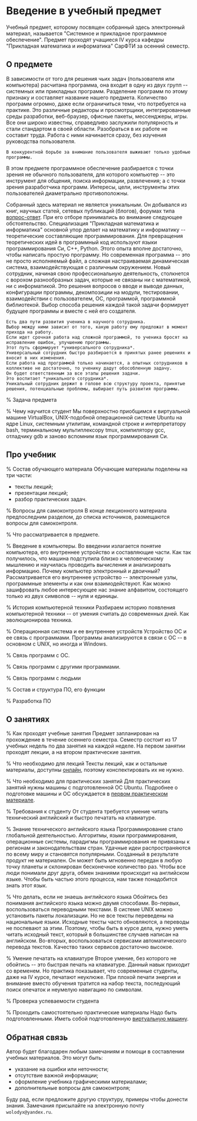 # Введение в учебный предмет

Учебный предмет, которому посвящен собранный здесь электронный материал, называется "Системное и прикладное программное обеспечение".
Предмет проходят учащиеся IV курса кафедры "Прикладная математика и информатика" СарФТИ за осенний семестр.

## О предмете

В зависимости от того для решения чьих задач (пользователя или компьютера) расчитана программа, она входит в одну из двух групп -- системных или прикладных программ.
Разделение программ по этому признаку и составляет название нашего предмета.
Количество программ огромно, даже если ограничиться теми, что потребуется на практике.
Это различные редакторы и просмотрщики, интегрированные среды разработки, веб-браузер, офисные пакеты, мессенджеры, игры.
Все они широко известны, справедливо заслужили популярность и стали стандартом в своей области.
Разобраться в их работе не составит труда.
Работа с ними начинается сразу, без изучения руководства пользователя.

```{tip}
В конкурентной борьбе за внимание пользователя выживают только удобные программы.
```

В этом предмете программное обеспечение разбирается с точки зрения не обычного пользователя, для которого компьютер -- это инструмент для общения, поиска информации, развлечения; а с точки зрения разработчика программ.
Интересы, цели, инструменты этих пользователей диаметрально противоположны.

<!--
Объектом для изучения станет программное обеспечение, которое будет рассмотрено с разных сторон.

Программы на компьютере взаимодействуют с операционной системой для доступа к оборудованию.
Это взаимодействие скрыто от разработчика в недрах системных библиотек и языков программирования.
Разработка прикладных программ не требует особых знаний о системе.
Но они нужны для разработки системных и эффективных программ.
Поэтому мы повторно изучим оперционную систему, но в контексте программного обеспечения.
-->

<!--
Согласитесь, что за популярной программой стоит качество.
Пользователи не вкусовые сосочки, которых можно обмануть усилителем вкуса.
Поэтому популярные программы интересны со стороны применяемых в них технических решений, которые позволили достичь высоких показателей.
Эти решения доказали свою эффективность на многих пользователях и разных сценариях применений.
По этой причине в книге приводятся описания внутреннего строения и логики работы составляющих частей операционной системы, ... .
Описания приведены без подробностей, чтобы не потеряться в деталях.
Технические решения с адаптацией могут быть применены в ваших разработках.
-->

Собранный здесь материал не является уникальным.
Он добывался из книг, научных статей, сетевых публикаций (блогов), форумах типа [вопрос-ответ](https://stackoverflow.com).
При его отборе принимались во внимание следующее обстоятельство.
Специализация "Прикладная математика и информатика" основной упор делает на математику и информатику -- теоретические составляющие программирования.
Для превращения теоретических идей в программный код используют языки программирования Си, С++, Python.
Этого опыта вполне достаточно, чтобы написать простую программу.
Но современная программа -- это не просто исполняемый файл, а сложная настраиваемая динамическая система, взаимодействующая с различным окружением.
Новый сотрудник, начиная свою профессиональную деятельность, столкнется с ворохом разнообразных задач, которые не связаны ни с математикой, ни с информатикой.
Это решения вопросов о вводе и выводе данных, конфигурации программы, декомпозиции на модули, тестировании, взаимодействии с пользователем, ОС, программой, программной библиотекой.
Выбор способа решения каждой такой задачи формирует будущее программы и вместе с ней его создателя.

```{tip}
Есть два пути развития ученика в научного сотрудника.
Выбор между ними зависит от того, какую работу ему предложат в момент прихода на работу.
Если идет срочная работа над сложной программой, то ученика бросят на исправление ошибок, улучшению программы.
Этот путь сформирует *универсального сотрудника*.
Универсальный сотрудник быстро разбирается в принятых ранее решениях и вносит в них изменения.
Если работа над программой только начинается, а опытных сотрудников в коллективе не достаточно, то ученику дадут обособленную задачу.
Он будет ответственным за все этапы решения задачи.
Это воспитает *уникального сотрудника*.
Уникальный сотрудник держит в голове всю структуру проекта, принятые решения, потенциальные проблемы, выбирает путь развития программы.
```

% Задача предмета

% Чему научится студент
Мы поверхностно приобщимся к виртуальной машине VirtualBox, UNIX-подобной операционной системе Ubuntu на ядре Linux, системным утилитам, командной строке и интерпретатору bash, терминальному мультиплексору tmux, компилятору gcc, отладчику gdb и заново вспомним язык программирования Си.
<!-- В конечном счете мы приобретем уверенность при работе с UNIX-подобными ОС. -->

## Про учебник

% Состав обучающего материала
Обучающие материалы поделены на три части:
* тексты лекций;
* презентации лекций;
* разбор практических задач.

% Вопросы для самоконтроля
В конце лекционного материала предпоследним разделом, до списка источников, размещаются вопросы для самоконтроля.

% Что рассматривается в предмете.

% Введение в компьютеры.
Во введении излагается понятие компьютера, его внутреннее устройство и составляющие части.
Как так получилось, что машина подступила близко к человеческому мышлению и научилась проводить вычисления и анализировать информацию.
Почему компьютер электронный и двоичный?
Рассматривается его внутреннее устройство -- электронные узлы, программные элементы и как они взаимодействуют.
Как можно зашифровать любое интересующее нас знание алфавитом, состоящего только из двух символов -- нуля и единицы.

% История компьютерной техники
Разбираем историю появления компьютерной техники -- от умения считать до современных дней.
Как эволюционирова техника.

% Операционная система и ее внутреннее устройств
Устройство ОС и ее связь с программами.
Программы анализируются в связи с ОС -- в основном с UNIX, но иногда и Windows.

% Связь программ с ОС.

% Связь программ с другими программами.

% Связь программ с людьми

% Состав и структура ПО, его функции

% Разработка ПО

## О занятиях

% Как проходят учебные занятия
Предмет запланирован на прохождение в течение осеннего семестра.
Семестр состоит из 17 учебных недель по два занятия на каждой неделе.
На первом занятии проходят лекции, а на втором практические занятия.

% Что необходимо для лекций
Тексты лекций, как и остальные материалы, доступны [онлайн](https://wolodyx.github.io/sppo), поэтому конспектировать их не нужно.

% Что необходимо для практических занятий
Для практических занятий нужны машины с подготовленной ОС Ubuntu.
Подробнее о подготовке машины и ОС обсуждается в [первом практическом материале](labour/create-virtual-machine.md).

<!-- К материалам прилагаются исходные данные -- исходные коды программы, логи для анализа, структура каталогов, ... . -->

% Требования к студенту
От студента требуется умение читать технический английский и быстро печатать на клавиатуре.

% Знание технического английского языка
Программирование стало глобальной деятельностью.
Алгоритмы, языки программирования, операционные системы, парадигмы программирования не привязаны к регионам и законодательствам стран.
Удачные идеи распространяются по всему миру и становятся популярными.
Созданный в результате продукт не материален.
Он может быть мгновенно передан в любую точку планеты и склонирован бесконечное количество раз.
Чтобы все люди понимали друг друга, обмен знаниями происходит на английском языке.
Чтобы быть частью этого процесса, нам также понадобится знать этот язык.

% Что делать, если не знаешь английского языка
Обойтись без понимания английского языка можно двумя способами.
Во-первых, воспользоваться переводными текстами.
В системе UNIX можно установить пакеты локализации.
Но не все тексты переведены на национальные языки.
Исходные тексты часто обновляются, а переводы не поспевают за этим.
Поэтому, чтобы быть в курсе дела, нужно уметь читать исходный текст, который в большинстве случаев написан на английском.
Во-вторых, воспользоваться сервисами автоматического перевода текстов.
Качество таких сервисов достаточно высокое.

% Умение печатать на клавиатуре
Второе умение, без которого не обойтись -- это быстрая печать на клавиатуре.
Данный навык приходит со временем.
Но практика показывает, что современные студенты, даже на IV курсе, печатают неуклюже.
При плохой печати энергия и внимание вместо обучения тратится на набор текста, последующий поиск опечаток и неумелую навигацию по символам.

% Проверка успеваемости студента

% Проходить самостоятельно практические материалы
Надо быть подготовленными.
Иметь собой подготовленную [виртуальную машину](labour/create-virtual-machine.md).

## Обратная связь

Автор будет благодарен любым замечаниям и помощи в составлении учебных материалов.
Это могут быть:
* указание на ошибки или неточности;
* отсутствие важной информации;
* оформление учебника графическими материалами;
* дополнительные вопросы для самоконтроля;

Буду рад, если предложите другую структуру, примеры чтобы донести знания.
Замечания присылайте на электронную почту `wolodyx@yandex.ru`.
